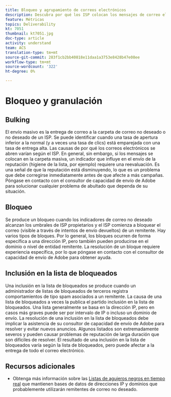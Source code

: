 ```yaml
---
title: Bloqueo y agrupamiento de correos electrónicos
description: Descubra por qué los ISP colocan los mensajes de correo electrónico en carpetas masivas o los bloquean.
feature: Métricas
topics: Deliverability
kt: 7051
thumbnail: kt7051.jpg
doc-type: article
activity: understand
team: ACS
translation-type: tm+mt
source-git-commit: 283f1cb2bb40818e11daa1a3753e8428b47e08ee
workflow-type: tm+mt
source-wordcount: '322'
ht-degree: 0%

---
```



# Bloqueo y granulación

## Bulking

El envío masivo es la entrega de correo a la carpeta de correo no deseado o no deseado de un ISP. Se puede identificar cuando una tasa de apertura inferior a la normal (y a veces una tasa de clics) está emparejada con una tasa de entrega alta. Las causas de por qué los correos electrónicos se abren varían según el ISP. En general, sin embargo, si los mensajes se colocan en la carpeta masiva, un indicador que influye en el envío de la reputación (higiene de la lista, por ejemplo) requiere una reevaluación. Es una señal de que la reputación está disminuyendo, lo que es un problema que debe corregirse inmediatamente antes de que afecte a más campañas. Póngase en contacto con el consultor de capacidad de envío de Adobe para solucionar cualquier problema de abultado que dependa de su situación.

## Bloqueo

Se produce un bloqueo cuando los indicadores de correo no deseado alcanzan los umbrales de ISP propietarios y el ISP comienza a bloquear el correo (visible a través de intentos de envío devueltos) de un remitente. Hay varios tipos de bloques. Por lo general, los bloques ocurren de forma específica a una dirección IP, pero también pueden producirse en el dominio o nivel de entidad remitente. La resolución de un bloque requiere experiencia específica, por lo que póngase en contacto con el consultor de capacidad de envío de Adobe para obtener ayuda.

## Inclusión en la lista de bloqueados

Una inclusión en la lista de bloqueados se produce cuando un administrador de listas de bloqueados de terceros registra comportamientos de tipo spam asociados a un remitente. La causa de una lista de bloqueados a veces la publica el partido inclusión en la lista de bloqueados. Una lista generalmente se basa en la dirección IP, pero en casos más graves puede ser por intervalo de IP o incluso un dominio de envío. La resolución de una inclusión en la lista de bloqueados debe implicar la asistencia de su consultor de capacidad de envío de Adobe para resolver y evitar nuevos anuncios. Algunos listados son extremadamente severos y pueden causar problemas de reputación de larga duración que son difíciles de resolver. El resultado de una inclusión en la lista de bloqueados varía según la lista de bloqueados, pero puede afectar a la entrega de todo el correo electrónico.

## Recursos adicionales

* Obtenga más información sobre las [Listas de agujeros negros en tiempo real](/help/additional-resources/blocklist-databases.md) que mantienen bases de datos de direcciones IP y dominios que probablemente utilizarán remitentes de correo no deseado.
